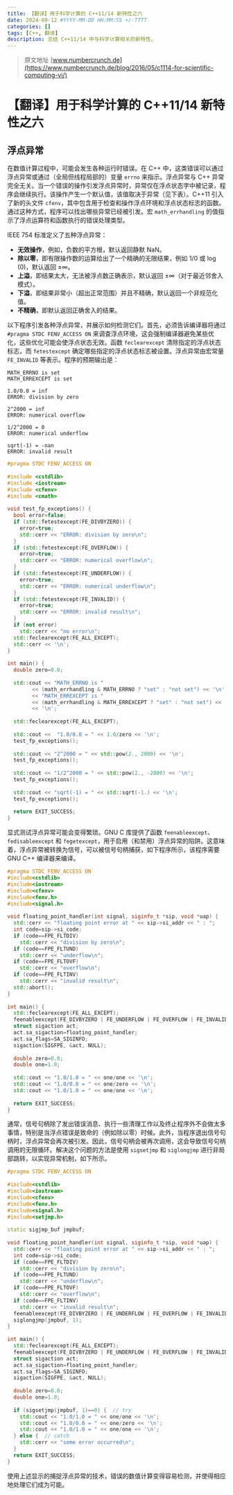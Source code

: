 ```yaml
---
title: 【翻译】用于科学计算的 C++11/14 新特性之六
date: 2024-09-12 #YYYY-MM-DD HH:MM:SS +/-TTTT
categories: []
tags: [C++, 翻译]
description: 总结 C++11/14 中与科学计算相关的新特性。
---
```


> 原文地址 [www.numbercrunch.de](https://www.numbercrunch.de/blog/2016/05/c1114-for-scientific-computing-vi/)

# 【翻译】用于科学计算的 C++11/14 新特性之六

## 浮点异常

在数值计算过程中，可能会发生各种运行时错误。在 C++ 中，这类错误可以通过浮点异常或通过（全局但线程局部的）变量 `errno` 来指示。浮点异常与 C++ 异常完全无关。当一个错误的操作引发浮点异常时，异常仅在浮点状态字中被记录，程序会继续执行。该操作产生一个默认值，该值取决于异常（见下表）。C++11 引入了新的头文件 `cfenv`，其中包含用于检查和操作浮点环境和浮点状态标志的函数。通过这种方式，程序可以找出哪些异常已经被引发。宏 `math_errhandling` 的值指示了浮点运算符和函数执行的错误处理类型。

IEEE 754 标准定义了五种浮点异常：
* **无效操作**，例如，负数的平方根，默认返回静默 NaN。
* **除以零**，即有限操作数的运算给出了一个精确的无限结果，例如 $1/0$ 或 $\log(0)$，默认返回 $\pm\infty$。
* **上溢**，即结果太大，无法被浮点数正确表示，默认返回 $\pm\infty$（对于最近邻舍入模式）。
* **下溢**，即结果非常小（超出正常范围）并且不精确，默认返回一个非规范化值。
* **不精确**，即默认返回正确舍入的结果。

以下程序引发各种浮点异常，并展示如何检测它们。首先，必须告诉编译器将通过 `#pragma STDC FENV_ACCESS ON` 来调查浮点环境，这会强制编译器避免某些优化，这些优化可能会使浮点状态无效。函数 `feclearexcept` 清除指定的浮点状态标志，而 `fetestexcept` 确定哪些指定的浮点状态标志被设置。浮点异常由宏常量 `FE_INVALID` 等表示。程序的预期输出是：

```
MATH_ERRNO is set
MATH_ERREXCEPT is set

1.0/0.0 = inf
ERROR: division by zero

2^2000 = inf
ERROR: numerical overflow

1/2^2000 = 0
ERROR: numerical underflow

sqrt(-1) = -nan
ERROR: invalid result
```

```c++
#pragma STDC FENV_ACCESS ON
 
#include <cstdlib>
#include <iostream>
#include <cfenv>
#include <cmath>
 
void test_fp_exceptions() {
  bool error=false;
  if (std::fetestexcept(FE_DIVBYZERO)) {
    error=true;
    std::cerr << "ERROR: division by zero\n";
  }
  if (std::fetestexcept(FE_OVERFLOW)) {
    error=true;
    std::cerr << "ERROR: numerical overflow\n";
  }
  if (std::fetestexcept(FE_UNDERFLOW)) {
    error=true; 
    std::cerr << "ERROR: numerical underflow\n";
  }
  if (std::fetestexcept(FE_INVALID)) {
    error=true;
    std::cerr << "ERROR: invalid result\n";
  }
  if (not error)
    std::cerr << "no error\n";
  std::feclearexcept(FE_ALL_EXCEPT);
  std::cerr << '\n';
}
 
int main() {
  double zero=0.0;
 
  std::cout << "MATH_ERRNO is "
	    << (math_errhandling & MATH_ERRNO ? "set" : "not set") << '\n'
	    << "MATH_ERREXCEPT is "
	    << (math_errhandling & MATH_ERREXCEPT ? "set" : "not set") << '\n'
	    << '\n';
 
  std::feclearexcept(FE_ALL_EXCEPT);
 
  std::cout <<  "1.0/0.0 = " << 1.0/zero << '\n';
  test_fp_exceptions();
 
  std::cout << "2^2000 = " << std::pow(2., 2000) << '\n';
  test_fp_exceptions();
 
  std::cout << "1/2^2000 = " << std::pow(2., -2000) << '\n';
  test_fp_exceptions();
 
  std::cout << "sqrt(-1) = " << std::sqrt(-1.) << '\n';
  test_fp_exceptions();
 
  return EXIT_SUCCESS;
}
```

显式测试浮点异常可能会变得繁琐。GNU C 库提供了函数 `feenableexcept`、`fedisableexcept` 和 `fegetexcept`，用于启用（和禁用）浮点异常的陷阱。这意味着，浮点异常被转换为信号，可以被信号句柄捕获，如下程序所示，该程序需要 GNU C++ 编译器来编译。

```c++
#pragma STDC FENV_ACCESS ON
#include<cstdlib>
#include<iostream>
#include<cfenv>
#include<fenv.h>
#include<signal.h>
 
void floating_point_handler(int signal, siginfo_t *sip, void *uap) {
  std::cerr << "floating point error at " << sip->si_addr << " : ";
  int code=sip->si_code;
  if (code==FPE_FLTDIV)
    std::cerr << "division by zero\n";
  if (code==FPE_FLTUND)
    std::cerr << "underflow\n";
  if (code==FPE_FLTOVF)
    std::cerr << "overflow\n";
  if (code==FPE_FLTINV)
    std::cerr << "invalid result\n";
  std::abort();
}
 
int main() {
  std::feclearexcept(FE_ALL_EXCEPT);
  feenableexcept(FE_DIVBYZERO | FE_UNDERFLOW | FE_OVERFLOW | FE_INVALID);
  struct sigaction act;
  act.sa_sigaction=floating_point_handler;
  act.sa_flags=SA_SIGINFO;
  sigaction(SIGFPE, &act, NULL);
 
  double zero=0.0;
  double one=1.0;
 
  std::cout << "1.0/1.0 = " << one/one << '\n';
  std::cout << "1.0/0.0 = " << one/zero << '\n';
  std::cout << "1.0/1.0 = " << one/one << '\n';
 
  return EXIT_SUCCESS;
}
```

通常，信号句柄除了发出错误消息、执行一些清理工作以及终止程序外不会做太多事情，特别是当浮点错误是致命的（例如除以零）时候。此外，当程序退出信号句柄时，浮点异常会再次被引发。因此，信号句柄会被再次调用，这会导致信号句柄调用的无限循环。解决这个问题的方法是使用 `sigsetjmp` 和 `siglongjmp` 进行非局部跳转，以实现异常机制，如下所示。

```c++
#pragma STDC FENV_ACCESS ON
 
#include<cstdlib>
#include<iostream>
#include<cfenv>
#include<fenv.h>
#include<signal.h>
#include<setjmp.h>
 
static sigjmp_buf jmpbuf;
 
void floating_point_handler(int signal, siginfo_t *sip, void *uap) {
  std::cerr << "floating point error at " << sip->si_addr << " : ";
  int code=sip->si_code;
  if (code==FPE_FLTDIV)
    std::cerr << "division by zero\n";
  if (code==FPE_FLTUND)
    std::cerr << "underflow\n";
  if (code==FPE_FLTOVF)
    std::cerr << "overflow\n";
  if (code==FPE_FLTINV)
    std::cerr << "invalid result\n";
  feenableexcept(FE_DIVBYZERO | FE_UNDERFLOW | FE_OVERFLOW | FE_INVALID);
  siglongjmp(jmpbuf, 1);
}
 
int main() {
  std::feclearexcept(FE_ALL_EXCEPT);
  feenableexcept(FE_DIVBYZERO | FE_UNDERFLOW | FE_OVERFLOW | FE_INVALID);
  struct sigaction act;
  act.sa_sigaction=floating_point_handler;
  act.sa_flags=SA_SIGINFO;
  sigaction(SIGFPE, &act, NULL);
 
  double zero=0.0;
  double one=1.0;
 
  if (sigsetjmp(jmpbuf, 1)==0) {  // try
    std::cout << "1.0/1.0 = " << one/one << '\n';
    std::cout << "1.0/0.0 = " << one/zero << '\n';
    std::cout << "1.0/1.0 = " << one/one << '\n';
  } else {  // catch
    std::cerr << "some error occurred\n";
  }
  return EXIT_SUCCESS;
}
```

使用上述显示的捕捉浮点异常的技术，错误的数值计算变得容易检测，并使得相应地处理它们成为可能。
